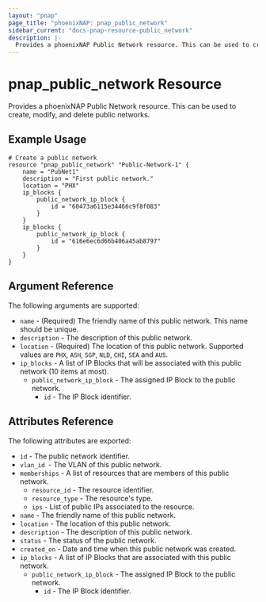 ```yaml
---
layout: "pnap"
page_title: "phoenixNAP: pnap_public_network"
sidebar_current: "docs-pnap-resource-public_network"
description: |-
  Provides a phoenixNAP Public Network resource. This can be used to create, modify, and delete public networks.
---
```


# pnap_public_network Resource

Provides a phoenixNAP Public Network resource. This can be used to create,
modify, and delete public networks.



## Example Usage

```hcl
# Create a public network
resource "pnap_public_network" "Public-Network-1" {
    name = "PubNet1"
    description = "First public network."
    location = "PHX"
    ip_blocks {
        public_network_ip_block {
            id = "60473a6115e34466c9f8f083"
        }
    }
    ip_blocks {
        public_network_ip_block {
            id = "616e6ec6d66b406a45ab8797"
        }
    }
}
```

## Argument Reference

The following arguments are supported:

* `name` - (Required) The friendly name of this public network. This name should be unique.
* `description` - The description of this public network.
* `location` - (Required) The location of this public network. Supported values are `PHX`, `ASH`, `SGP`, `NLD`, `CHI`, `SEA` and `AUS`.
* `ip_blocks` - A list of IP Blocks that will be associated with this public network (10 items at most).
    * `public_network_ip_block` - The assigned IP Block to the public network.
        * `id` - The IP Block identifier.

## Attributes Reference

The following attributes are exported:

* `id` - The public network identifier.
* `vlan_id `- The VLAN of this public network.
* `memberships` - A list of resources that are members of this public network.
    * `resource_id` - The resource identifier.
    * `resource_type` - The resource's type.
    * `ips` - List of public IPs associated to the resource.
* `name` - The friendly name of this public network.
* `location` - The location of this public network.
* `description` - The description of this public network.
* `status` - The status of the public network.
* `created_on` - Date and time when this public network was created.
* `ip_blocks` - A list of IP Blocks that are associated with this public network.
    * `public_network_ip_block` - The assigned IP Block to the public network.
        * `id` - The IP Block identifier.

